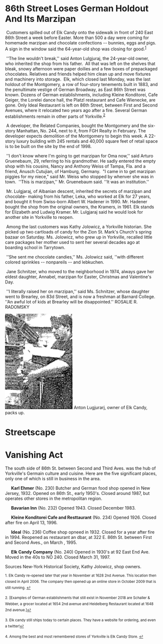 86th Street Loses German Holdout And Its Marzipan
===

&nbsp;Customers spilled out of Elk Candy onto 
the sidewalk in front of 240 East 86th Street 
a week before Easter. More than 500 a day 
were coming for homemade marzipan and 
chocolate confections -- bunnies, eggs and 
pigs. A sign in the window said the 64-year-old 
shop was closing for good.<sup><a href="#fn1" id="ref1">1</a></sup>


   
&nbsp;''The line wouldn't break,'' said Anton 
Lulgjuraj, the 24-year-old owner, who inherited 
the shop from his father.
&nbsp;All that was left on the shelves that bleak, 
snowy afternoon were paper doilies and a 
few boxes of prepackaged chocolates. Relatives 
and friends helped him clean up and 
move fixtures and machinery into storage.
&nbsp;Elk, which closed last Monday, was the 
last holdout of the Montgomery, a row of 
four-story tenements built in 1883, and the 
penultimate vestige of German Broadway, 
as East 86th Street was known. Dozens of 
German establishments, including Kleine
Konditorei, Cafe Geiger, the Lorelei dance 
hall, the Platzl restaurant and Cafe Wienecke,
are gone. Only Ideal Restaurant is left
on 86th Street, between First and Second
Avenues, where it relocated two years ago
after a fire. Several German establishments
remain in other parts of Yorkville.<sup><a href="#fn2" id="ref2">2</a></sup>


&nbsp;A developer, the Related Companies, 
bought the Montgomery and the six-story 
Manhattan, No. 244, next to it, from FGH 
Realty in February. The developer expects 
demolition of the Montgomery to begin this 
week. A 22-story luxury building with 245 
rentals and 40,000 square feet of retail space 
is to be built on the site by the end of 1998.

&nbsp;''I don't know where I'm going to get 
marzipan for Oma now,'' said Arturo 
Gruenebaum, 29, referring to his grandmother. 
He sadly entered the empty shop 
with his cousins, Nancy and Anthony Weiss
of Tampa, Fla. and a friend, Anusch Cutujian,
of Hamburg, Germany.
   &nbsp;"I came in to get marzipan piggies for my
niece," said Mr. Weiss who stopped by
whenver she was in town. 
&nbsp;''This is marzipan,'' Mr. Gruenebaum
said. ''It was an institution.''

&nbsp;Mr. Lulgjaraj, of Albanian descent, inherited
the secrets of marzipan and chocolate-
making from his father, Leka, who worked 
at Elk for 27 years, and bought it from
Swiss-born Albert W. Hadener in 1990. Mr. 
Hadener bought the shop from the original 
owners, the Kramers, in 1961. Elk stands for 
Elizabeth and Ludwig Kramer. Mr. Lulgjaraj
said he would look for another site in
Yorkville to reopen.

&nbsp;Among the last customers was Kathy 
Jolowicz, a Yorkville historian. She picked 
up two cartloads of candy for the Zion St. 
Mark's Church's spring bazaar on Saturday. 
Ms. Jolowicz, who grew up in Yorkville, 
recalled little care packages her mother 
used to sent her several decades ago at 
boarding school in Tarrytown.

&nbsp;''She sent me chocolate candies,'' Ms. 
Jolowicz said, ''with different colored sprinkles
-- nonpareils -- and lebkuchen.

&nbsp;Jane Schnitzer, who moved to the neighborhood
in 1974, always gave her eldest 
daughter, Annabel, marzipan for Easter,
Christmas and Valentine's Day.

&nbsp;''I literally raised her on marzipan,'' said 
Ms. Schnitzer, whose daughter went to 
Brearley, on 83d Street, and is now a freshman
at Barnard College. ''An awful lot of 
kids at Brearley will be disappointed.'' ROSALIE R. RADOMSKY

![owner](../images/owner.jpg)
Anton Lugjurarj, 
owner of Elk Candy, 
packs up.

Streetscape
===
Vanishing Act
===
The south side of 86th St. between Second and Third Aves. was the hub of 
Yorkville's Germain culture and cuisine. Here are the five significant places, only one of
which is still in business in the area. 

&nbsp;&nbsp;&nbsp;&nbsp;&nbsp;**Karl Ehmer** (No. 230) Butcher and German food shop opened
in New Jersey, 1932. Opened on 86th St., early 1950's. Closed around 1987, but operates other
stores in the metropolitan region. 

&nbsp;&nbsp;&nbsp;&nbsp;&nbsp;**Bavarian Inn** (No. 232) Opened 1943. Closed December 1983. 

&nbsp;&nbsp;&nbsp;&nbsp;&nbsp;**Kleine Konditorei Cafe and Resttaurant** (No. 234) Opened 1926. Closed after fire on April 13, 1996. 

&nbsp;&nbsp;&nbsp;&nbsp;&nbsp;**Ideal** (No. 236) Coffee shop opneed in 1932. Closed for a year after fire in 1994. Reopened as restaurant an dbar, at 322 E. 86th St. between First and Second Aves., on March , 1995. 

&nbsp;&nbsp;&nbsp;&nbsp;&nbsp;**Elk Candy Company** (No. 240) Opened in 1930's at 92 East End Ave. Moved in the 40s to NO 240. Closed March 31, 1997.

Sources  New-York Historical Society, Kathy Jolowicz, shop owners. 


<sup id="fn1">1. Elk Candy re-opened later that year in November at 1628 2nd Avenue. This location then closed in April 2006. The company then opened up an online store in October 2009 that is still running. <a href="#ref1" title="Jump back to footnote 1 in the text.">↩</a></sup>

<sup id="fn2">2. [Examples of German establishments that still exist in November 2018 are Schaller & Webber, a grocer located at 1654 2nd avenue and Heidelberg Restaurant located at 1648 2nd avenue.]<a href="#ref2" title="Jump back to footnote 2 in the text.">↩</a></sup>

<sup id="fn3">3. Elk candy still ships today to certain places. They have a website for ordering, and even a twitter!<a href="#ref3" title="Jump back to footnote 3 in the text.">↩</a></sup>

<sup id="fn4">4. Among the best and most remembered stores of Yorkville is Elk Candy Store. <a href="#ref4" title="Jump back to footnote 4 in the text.">↩</a></sup>
